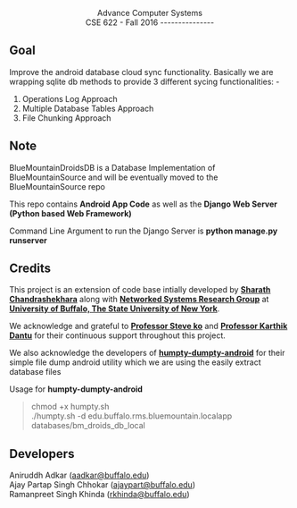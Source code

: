 <p align="center">Advance Computer Systems</br>CSE 622 - Fall 2016
---------------

Goal
---------------
Improve the android database cloud sync functionality. Basically we are wrapping sqlite db methods to provide 3 different sycing functionalities: -</br>
1. Operations Log Approach </br>
2. Multiple Database Tables Approach </br>
3. File Chunking Approach </br>


Note
---------------
BlueMountainDroidsDB is a Database Implementation of BlueMountainSource and will be eventually moved to the BlueMountainSource repo </br>

This repo contains **Android App Code** as well as the **Django Web Server (Python based Web Framework)** </br>

Command Line Argument to run the Django Server is **python manage.py runserver**


Credits
-------
This project is an extension of code base intially developed by [**Sharath Chandrashekhara**](http://www.cse.buffalo.edu/~sc296/) along with [**Networked Systems Research Group**](https://nsr.cse.buffalo.edu) at **[University of Buffalo, The State University of New York](http://www.cse.buffalo.edu)**.

We acknowledge and grateful to [**Professor Steve ko**](https://nsr.cse.buffalo.edu/?page_id=272) and [**Professor Karthik Dantu**](http://www.cse.buffalo.edu/faculty/kdantu/) for their continuous support
throughout this project.

We also acknowledge the developers of [**humpty-dumpty-android**](https://github.com/Pixplicity/humpty-dumpty-android) for their simple file dump android utility which we are using the easily extract
database files

Usage for **humpty-dumpty-android** </br>
> chmod +x humpty.sh </br>
> ./humpty.sh -d edu.buffalo.rms.bluemountain.localapp databases/bm_droids_db_local </br>


Developers
---------
Aniruddh Adkar (aadkar@buffalo.edu)</br>
Ajay Partap Singh Chhokar (ajaypart@buffalo.edu)</br>
Ramanpreet Singh Khinda (rkhinda@buffalo.edu)</br>



